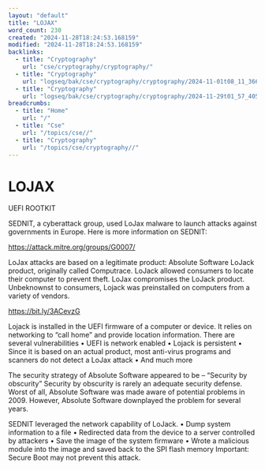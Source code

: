 ```yaml
---
layout: "default"
title: "LOJAX"
word_count: 230
created: "2024-11-28T18:24:53.168159"
modified: "2024-11-28T18:24:53.168159"
backlinks:
  - title: "Cryptography"
    url: "cse/cryptography/cryptography/"
  - title: "Cryptography"
    url: "logseq/bak/cse/cryptography/cryptography/2024-11-01t08_11_36626zdesktop/"
  - title: "Cryptography"
    url: "logseq/bak/cse/cryptography/cryptography/2024-11-29t01_57_40576zdesktop/"
breadcrumbs:
  - title: "Home"
    url: "/"
  - title: "Cse"
    url: "/topics/cse//"
  - title: "Cryptography"
    url: "/topics/cse/cryptography//"
---
```

# LOJAX

UEFI ROOTKIT

SEDNIT, a cyberattack group, used LoJax malware to launch attacks against governments in Europe.
Here is more information on SEDNIT:

https://attack.mitre.org/groups/G0007/

LoJax attacks are based on a legitimate product: Absolute Software LoJack product, originally called Computrace. LoJack allowed consumers to locate their computer to prevent theft. LoJax compromises the LoJack product.
Unbeknownst to consumers, Lojack was preinstalled on computers from a variety of vendors.

https://bit.ly/3ACevzG


Lojack is installed in the UEFI firmware of a computer or device. It relies on networking to “call home” and provide location information. There are several vulnerabilities
• UEFI is network enabled
• Lojack is persistent
• Since it is based on an actual product, most anti-virus programs and scanners do not detect a LoJax attack
• And much more


The security strategy of Absolute Software appeared to be –
“Security by obscurity”
Security by obscurity is rarely an adequate security defense. Worst of all, Absolute Software was made aware of potential problems in 2009. However, Absolute Software downplayed the problem for several years.


SEDNIT leveraged the network capability of LoJack.
• Dump system information to a file
• Redirected data from the device to
a server controlled by attackers
• Save the image of the system firmware
• Wrote a malicious module into the image and saved back to the SPI flash memory
Important: Secure Boot may not prevent this attack.
